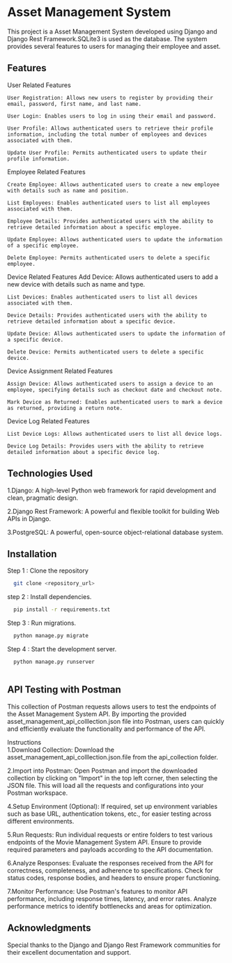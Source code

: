 
# Asset Management System 

This project is a Asset Management System developed using Django and Django Rest Framework.SQLite3 is used as the database. The system provides several features to users for managing their employee and asset.


## Features

User Related Features

    User Registration: Allows new users to register by providing their email, password, first name, and last name.

    User Login: Enables users to log in using their email and password.

    User Profile: Allows authenticated users to retrieve their profile information, including the total number of employees and devices associated with them.

    Update User Profile: Permits authenticated users to update their profile information.


Employee Related Features

    Create Employee: Allows authenticated users to create a new employee with details such as name and position.

    List Employees: Enables authenticated users to list all employees associated with them.

    Employee Details: Provides authenticated users with the ability to retrieve detailed information about a specific employee.

    Update Employee: Allows authenticated users to update the information of a specific employee.

    Delete Employee: Permits authenticated users to delete a specific employee.

Device Related Features 
    Add Device: Allows authenticated users to add a new device with details such as name and type.

    List Devices: Enables authenticated users to list all devices associated with them.

    Device Details: Provides authenticated users with the ability to retrieve detailed information about a specific device.

    Update Device: Allows authenticated users to update the information of a specific device.

    Delete Device: Permits authenticated users to delete a specific device.

Device Assignment Related Features

    Assign Device: Allows authenticated users to assign a device to an employee, specifying details such as checkout date and checkout note.

    Mark Device as Returned: Enables authenticated users to mark a device as returned, providing a return note.

Device Log Related Features

    List Device Logs: Allows authenticated users to list all device logs.
    
    Device Log Details: Provides users with the ability to retrieve detailed information about a specific device log.

## Technologies Used

1.Django: A high-level Python web framework for rapid development and clean, pragmatic design.

2.Django Rest Framework: A powerful and flexible toolkit for building Web APIs in Django.

3.PostgreSQL: A powerful, open-source object-relational database system.






## Installation

Step 1 : Clone the repository
```bash
  git clone <repository_url>


```
step 2 : Install dependencies.
```bash
  pip install -r requirements.txt

```


Step 3 : Run migrations.
```bash
  python manage.py migrate


```
Step 4 : Start the development server.
```bash
  python manage.py runserver



```
    
## API Testing with Postman 
This collection of Postman requests allows users to test the endpoints of the Asset Management System API. By importing the provided asset_management_api_colllection.json file into Postman, users can quickly and efficiently evaluate the functionality and performance of the API.



Instructions   
1.Download Collection: Download the asset_management_api_colllection.json.file from the api_collection folder.

2.Import into Postman: Open Postman and import the downloaded collection by clicking on "Import" in the top left corner, then selecting the JSON file. This will load all the requests and configurations into your Postman workspace.

4.Setup Environment (Optional): If required, set up environment variables such as base URL, authentication tokens, etc., for easier testing across different environments.

5.Run Requests: Run individual requests or entire folders to test various endpoints of the Movie Management System API. Ensure to provide required parameters and payloads according to the API documentation.

6.Analyze Responses: Evaluate the responses received from the API for correctness, completeness, and adherence to specifications. Check for status codes, response bodies, and headers to ensure proper functioning.

7.Monitor Performance: Use Postman's features to monitor API performance, including response times, latency, and error rates. Analyze performance metrics to identify bottlenecks and areas for optimization.




## Acknowledgments
Special thanks to the Django and Django Rest Framework communities for their excellent documentation and support.
